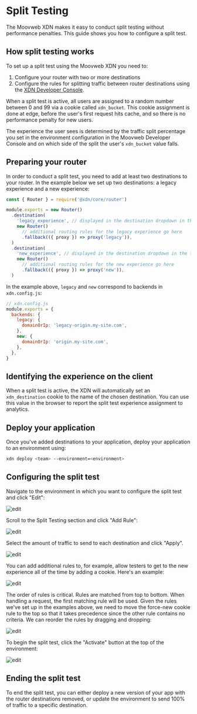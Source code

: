 # Split Testing

The Moovweb XDN makes it easy to conduct split testing without performance penalties. This guide shows you how to configure a split test.

## How split testing works

To set up a split test using the Moovweb XDN you need to:

1. Configure your router with two or more destinations
2. Configure the rules for splitting traffic between router destinations using the [XDN Developer Console](http://moovweb.app).

When a split test is active, all users are assigned to a random number between 0 and 99 via a cookie called `xdn_bucket`. This cookie assignment is done at edge, before the user's first request hits cache, and so there is no performance penalty for new users.

The experience the user sees is determined by the traffic split percentage you set in the environment configuration in the Moovweb Developer Console and on which side of the split the user's `xdn_bucket` value falls.

## Preparing your router

In order to conduct a split test, you need to add at least two destinations to your router. In the example below we set up two destinations: a legacy experience and a new experience:

```js
const { Router } = require('@xdn/core/router')

module.exports = new Router()
  .destination(
    'legacy_experience', // displayed in the destination dropdown in the traffic splitting section of your environment configuration in the XDN Developer Console
    new Router()
      // additional routing rules for the legacy experience go here
      .fallback(({ proxy }) => proxy('legacy')),
  )
  .destination(
    'new_experience', // displayed in the destination dropdown in the traffic splitting section of your environment configuration in the XDN Developer Console
    new Router()
      // additional routing rules for the new experience go here
      .fallback(({ proxy }) => proxy('new')),
  )
```

In the example above, `legacy` and `new` correspond to backends in `xdn.config.js`:

```js
// xdn.config.js
module.exports = {
  backends: {
    legacy: {
      domainOrIp: 'legacy-origin.my-site.com',
    },
    new: {
      domainOrIp: 'origin.my-site.com',
    },
  },
}
```

## Identifying the experience on the client

When a split test is active, the XDN will automatically set an `xdn_destination` cookie to the name
of the chosen destination. You can use this value in the browser to report the split test experience assignment to
analytics.

## Deploy your application

Once you've added destinations to your application, deploy your application to an environment using:

```bash
xdn deploy <team> --environment=<environment>
```

## Configuring the split test

Navigate to the environment in which you want to configure the split test and click "Edit":

![edit](/images/split-testing/edit.png)

Scroll to the Split Testing section and click "Add Rule":

![edit](/images/split-testing/split-testing.png)

Select the amount of traffic to send to each destination and click "Apply".

![edit](/images/split-testing/add-rule.png)

You can add additional rules to, for example, allow testers to get to the new experience all of the time by adding a cookie. Here's an example:

![edit](/images/split-testing/criteria.png)

The order of rules is critical. Rules are matched from top to bottom. When handling a request, the first matching rule will be used. Given the rules we've set up in the examples above, we need to move the force-new cookie rule to the top so that it takes precedence since the other rule contains no criteria. We can reorder the rules by dragging and dropping:

![edit](/images/split-testing/order.png)

To begin the split test, click the "Activate" button at the top of the environment:

![edit](/images/split-testing/activate.png)

## Ending the split test

To end the split test, you can either deploy a new version of your app with the router destinations removed, or update the environment
to send 100% of traffic to a specific destination.
